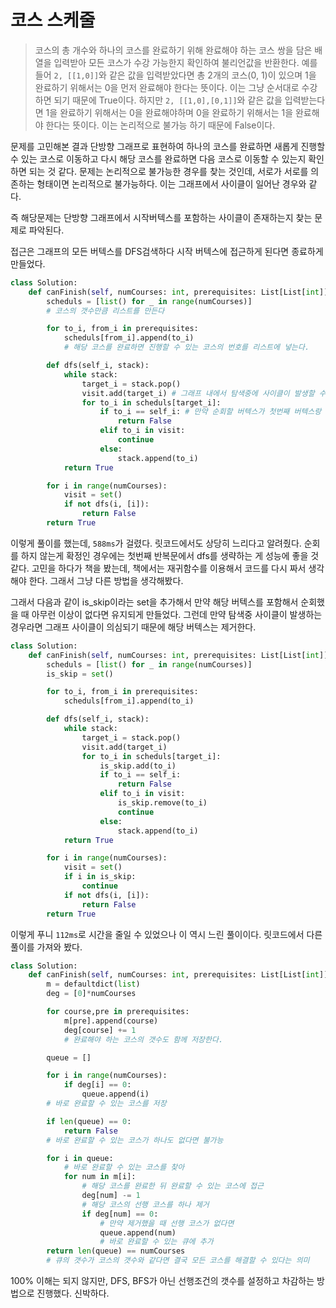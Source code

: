 # 코스 스케줄

> 코스의 총 개수와 하나의 코스를 완료하기 위해 완료해야 하는 코스 쌍을 담은 배열을 입력받아 모든 코스가 수강 가능한지 확인하여 불리언값을 반환한다.
> 예를들어 `2, [[1,0]]`와 같은 값을 입력받았다면 총 2개의 코스(0, 1)이 있으며 1을 완료하기 위해서는 0을 먼저 완료해야 한다는 뜻이다. 이는 그냥 순서대로 수강하면 되기 때문에 True이다. 하지만 `2, [[1,0],[0,1]]`와 같은 값을 입력받는다면 1을 완료하기 위해서는 0을 완료해야하며 0을 완료하기 위해서는 1을 완료해야 한다는 뜻이다. 이는 논리적으로 불가능 하기 때문에 False이다.

문제를 고민해본 결과 단방향 그래프로 표현하여 하나의 코스를 완료하면 새롭게 진행할 수 있는 코스로 이동하고 다시 해당 코스를 완료하면 다음 코스로 이동할 수 있는지 확인하면 되는 것 같다. 문제는 논리적으로 불가능한 경우를 찾는 것인데, 서로가 서로를 의존하는 형태이면 논리적으로 불가능하다. 이는 그래프에서 사이클이 일어난 경우와 같다.

즉 해당문제는 단방향 그래프에서 시작버텍스를 포함하는 사이클이 존재하는지 찾는 문제로 파악된다.

접근은 그래프의 모든 버텍스를 DFS검색하다 시작 버텍스에 접근하게 된다면 종료하게 만들었다.

```python
class Solution:
    def canFinish(self, numCourses: int, prerequisites: List[List[int]]) -> bool:
        scheduls = [list() for _ in range(numCourses)]
        # 코스의 갯수만큼 리스트를 만든다

        for to_i, from_i in prerequisites:
            scheduls[from_i].append(to_i)
            # 해당 코스를 완료하면 진행할 수 있는 코스의 번호를 리스트에 넣는다.

        def dfs(self_i, stack):
            while stack:
                target_i = stack.pop()
                visit.add(target_i) # 그래프 내에서 탐색중에 사이클이 발생할 수도 있기 때문에 visit을 추가한다.
                for to_i in scheduls[target_i]:
                    if to_i == self_i: # 만약 순회할 버텍스가 첫번째 버텍스랑 같다면 사이클이 발생하는 그래프
                        return False
                    elif to_i in visit:
                        continue
                    else:
                        stack.append(to_i)
            return True

        for i in range(numCourses):
            visit = set()
            if not dfs(i, [i]):
                return False
        return True
```

이렇게 풀이를 했는데, `588ms`가 걸렸다. 릿코드에서도 상당히 느리다고 알려줬다. 순회를 하지 않는게 확정인 경우에는 첫번째 반복문에서 dfs를 생략하는 게 성능에 좋을 것 같다. 고민을 하다가 책을 봤는데, 책에서는 재귀함수를 이용해서 코드를 다시 짜서 생각해야 한다. 그래서 그냥 다른 방법을 생각해봤다.

그래서 다음과 같이 is_skip이라는 set을 추가해서 만약 해당 버텍스를 포함해서 순회했을 때 아무런 이상이 없다면 유지되게 만들었다. 그런데 만약 탐색중 사이클이 발생하는 경우라면 그래프 사이클이 의심되기 때문에 해당 버텍스는 제거한다.

```python
class Solution:
    def canFinish(self, numCourses: int, prerequisites: List[List[int]]) -> bool:
        scheduls = [list() for _ in range(numCourses)]
        is_skip = set()

        for to_i, from_i in prerequisites:
            scheduls[from_i].append(to_i)

        def dfs(self_i, stack):
            while stack:
                target_i = stack.pop()
                visit.add(target_i)
                for to_i in scheduls[target_i]:
                    is_skip.add(to_i)
                    if to_i == self_i:
                        return False
                    elif to_i in visit:
                        is_skip.remove(to_i)
                        continue
                    else:
                        stack.append(to_i)
            return True

        for i in range(numCourses):
            visit = set()
            if i in is_skip:
                continue
            if not dfs(i, [i]):
                return False
        return True
```

이렇게 푸니 `112ms`로 시간을 줄일 수 있었으나 이 역시 느린 풀이이다. 릿코드에서 다른 풀이를 가져와 봤다.

```python
class Solution:
    def canFinish(self, numCourses: int, prerequisites: List[List[int]]) -> bool:
        m = defaultdict(list)
        deg = [0]*numCourses

        for course,pre in prerequisites:
            m[pre].append(course)
            deg[course] += 1
            # 완료해야 하는 코스의 갯수도 함께 저장한다.

        queue = []

        for i in range(numCourses):
            if deg[i] == 0:
                queue.append(i)
        # 바로 완료할 수 있는 코스를 저장

        if len(queue) == 0:
            return False
        # 바로 완료할 수 있는 코스가 하나도 없다면 불가능

        for i in queue:
            # 바로 완료할 수 있는 코스를 찾아
            for num in m[i]:
                # 해당 코스를 완료한 뒤 완료할 수 있는 코스에 접근
                deg[num] -= 1
                # 해당 코스의 선행 코스를 하나 제거
                if deg[num] == 0:
                    # 만약 제거했을 때 선행 코스가 없다면
                    queue.append(num)
                    # 바로 완료할 수 있는 큐에 추가
        return len(queue) == numCourses
        # 큐의 갯수가 코스의 갯수와 같다면 결국 모든 코스를 해결할 수 있다는 의미
```

100% 이해는 되지 않지만, DFS, BFS가 아닌 선행조건의 갯수를 설정하고 차감하는 방법으로 진행했다. 신박하다.
